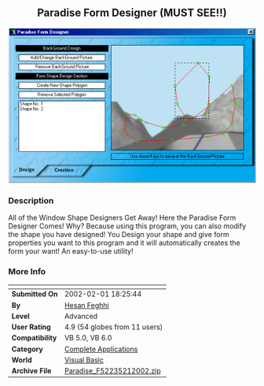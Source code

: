 ﻿<div align="center">

## Paradise Form Designer  \(MUST SEE\!\!\)

<img src="PIC200221101523711.gif">
</div>

### Description

All of the Window Shape Designers Get Away! Here the Paradise Form Designer Comes! Why? Because using this program, you can also modify the shape you have designed! You Design your shape and give form properties you want to this program and it will automatically creates the form your want! An easy-to-use utility!
 
### More Info
 


<span>             |<span>
---                |---
**Submitted On**   |2002-02-01 18:25:44
**By**             |[Hesan Feghhi](https://github.com/Planet-Source-Code/PSCIndex/blob/master/ByAuthor/hesan-feghhi.md)
**Level**          |Advanced
**User Rating**    |4.9 (54 globes from 11 users)
**Compatibility**  |VB 5\.0, VB 6\.0
**Category**       |[Complete Applications](https://github.com/Planet-Source-Code/PSCIndex/blob/master/ByCategory/complete-applications__1-27.md)
**World**          |[Visual Basic](https://github.com/Planet-Source-Code/PSCIndex/blob/master/ByWorld/visual-basic.md)
**Archive File**   |[Paradise\_F52235212002\.zip](https://github.com/Planet-Source-Code/hesan-feghhi-paradise-form-designer-must-see__1-31379/archive/master.zip)








